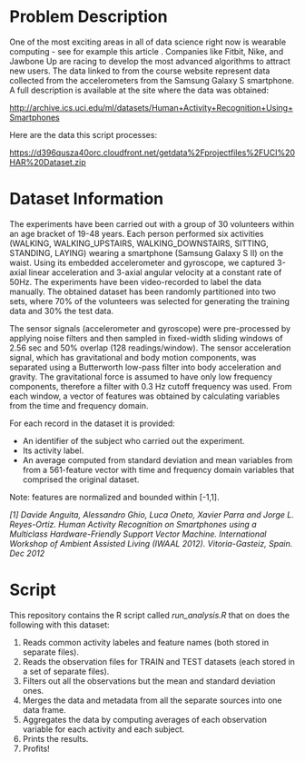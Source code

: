 # Problem Description

One of the most exciting areas in all of data science right now is wearable computing - see for example this article .
Companies like Fitbit, Nike, and Jawbone Up are racing to develop the most advanced algorithms to attract new users. The
data linked to from the course website represent data collected from the accelerometers from the Samsung Galaxy S
smartphone. A full description is available at the site where the data was obtained: 

http://archive.ics.uci.edu/ml/datasets/Human+Activity+Recognition+Using+Smartphones

Here are the data this script processes: 

https://d396qusza40orc.cloudfront.net/getdata%2Fprojectfiles%2FUCI%20HAR%20Dataset.zip

# Dataset Information

The experiments have been carried out with a group of 30 volunteers within an age bracket of 19-48 years. Each person
performed six activities (WALKING, WALKING_UPSTAIRS, WALKING_DOWNSTAIRS, SITTING, STANDING, LAYING) wearing a smartphone
(Samsung Galaxy S II) on the waist. Using its embedded accelerometer and gyroscope, we captured 3-axial linear
acceleration and 3-axial angular velocity at a constant rate of 50Hz. The experiments have been video-recorded to label
the data manually. The obtained dataset has been randomly partitioned into two sets, where 70% of the volunteers was
selected for generating the training data and 30% the test data. 

The sensor signals (accelerometer and gyroscope) were pre-processed by applying noise filters and then sampled in
fixed-width sliding windows of 2.56 sec and 50% overlap (128 readings/window). The sensor acceleration signal, which has
gravitational and body motion components, was separated using a Butterworth low-pass filter into body acceleration and
gravity. The gravitational force is assumed to have only low frequency components, therefore a filter with 0.3 Hz cutoff
frequency was used. From each window, a vector of features was obtained by calculating variables from the time and
frequency domain. 

For each record in the dataset it is provided: 
- An identifier of the subject who carried out the experiment.
- Its activity label. 
- An average computed from standard deviation and mean variables from from a 561-feature vector with time and frequency domain variables that comprised the original dataset. 

Note: features are normalized and bounded within [-1,1].

*[1] Davide Anguita, Alessandro Ghio, Luca Oneto, Xavier Parra and Jorge L. Reyes-Ortiz. Human Activity Recognition on Smartphones using a Multiclass Hardware-Friendly Support Vector Machine. International Workshop of Ambient Assisted Living (IWAAL 2012). Vitoria-Gasteiz, Spain. Dec 2012*

# Script

This repository contains the R script called *run_analysis.R* that on does the following with this dataset: 

1. Reads common activity labeles and feature names (both stored in separate files).
2. Reads the observation files for TRAIN and TEST datasets (each stored in a set of separate files).
3. Filters out all the observations but the mean and standard deviation ones.
4. Merges the data and metadata from all the separate sources into one data frame.
5. Aggregates the data by computing averages of each observation variable for each activity and each subject.
6. Prints the results.
7. Profits!
